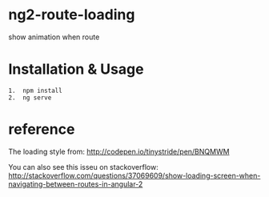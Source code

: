 # ng2-route-loading
show animation when route

# Installation & Usage

```
1.  npm install
2.  ng serve
```

# reference
The loading style from:
http://codepen.io/tinystride/pen/BNQMWM

You can also see this isseu on stackoverflow:
http://stackoverflow.com/questions/37069609/show-loading-screen-when-navigating-between-routes-in-angular-2
